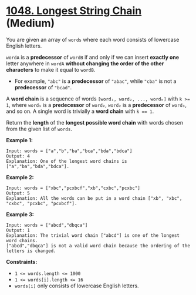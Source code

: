 # [1048. Longest String Chain][link] (Medium)

[link]: https://leetcode.com/problems/longest-string-chain/

You are given an array of `words` where each word consists of lowercase English letters.

`wordA` is a **predecessor** of `wordB` if and only if we can insert **exactly one** letter anywhere
in `wordA` **without changing the order of the other characters** to make it equal to `wordB`.

- For example, `"abc"` is a **predecessor** of `"abac"`, while `"cba"` is not a **predecessor** of
`"bcad"`.

A **word chain** is a sequence of words `[word₁, word₂, ..., wordₖ]` with `k >= 1`, where `word₁` is
a **predecessor** of `word₂`, `word₂` is a **predecessor** of `word₃`, and so on. A single word is
trivially a **word chain** with `k == 1`.

Return the **length** of the **longest possible word chain** with words chosen from the given list
of  `words`.

**Example 1:**

```
Input: words = ["a","b","ba","bca","bda","bdca"]
Output: 4
Explanation: One of the longest word chains is ["a","ba","bda","bdca"].
```

**Example 2:**

```
Input: words = ["xbc","pcxbcf","xb","cxbc","pcxbc"]
Output: 5
Explanation: All the words can be put in a word chain ["xb", "xbc", "cxbc", "pcxbc", "pcxbcf"].
```

**Example 3:**

```
Input: words = ["abcd","dbqca"]
Output: 1
Explanation: The trivial word chain ["abcd"] is one of the longest word chains.
["abcd","dbqca"] is not a valid word chain because the ordering of the letters is changed.
```

**Constraints:**

- `1 <= words.length <= 1000`
- `1 <= words[i].length <= 16`
- `words[i]` only consists of lowercase English letters.
